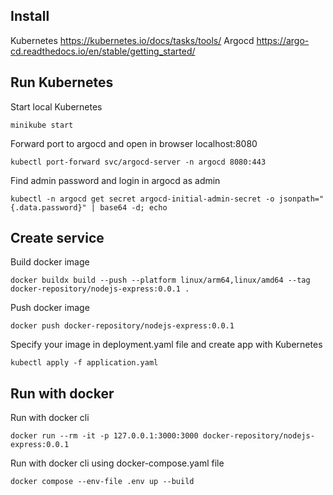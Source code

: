 ## Install


Kubernetes
https://kubernetes.io/docs/tasks/tools/
Argocd
https://argo-cd.readthedocs.io/en/stable/getting_started/


## Run Kubernetes


Start local Kubernetes
```
minikube start
```


Forward port to argocd and open in browser localhost:8080
```
kubectl port-forward svc/argocd-server -n argocd 8080:443
```


Find admin password and login in argocd as admin
```
kubectl -n argocd get secret argocd-initial-admin-secret -o jsonpath="{.data.password}" | base64 -d; echo
```


## Create service


Build docker image
```
docker buildx build --push --platform linux/arm64,linux/amd64 --tag docker-repository/nodejs-express:0.0.1 .
```


Push docker image
```
docker push docker-repository/nodejs-express:0.0.1
```


Specify your image in deployment.yaml file and create app with Kubernetes
```
kubectl apply -f application.yaml 
```


## Run with docker


Run with docker cli
```
docker run --rm -it -p 127.0.0.1:3000:3000 docker-repository/nodejs-express:0.0.1
```


Run with docker cli using docker-compose.yaml file
```
docker compose --env-file .env up --build
```
